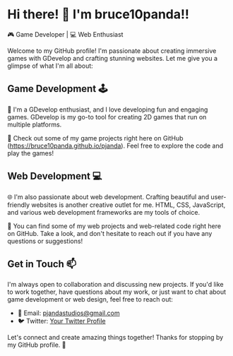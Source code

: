 # Hi there! 👋 I'm bruce10panda!!

🎮 Game Developer | 💻 Web Enthusiast

Welcome to my GitHub profile! I'm passionate about creating immersive games with GDevelop and crafting stunning websites. Let me give you a glimpse of what I'm all about:

## Game Development 🕹️

🚀 I'm a GDevelop enthusiast, and I love developing fun and engaging games. GDevelop is my go-to tool for creating 2D games that run on multiple platforms.

📂 Check out some of my game projects right here on GitHub (https://bruce10panda.github.io/pjanda). Feel free to explore the code and play the games!


## Web Development 💻

🌐 I'm also passionate about web development. Crafting beautiful and user-friendly websites is another creative outlet for me. HTML, CSS, JavaScript, and various web development frameworks are my tools of choice.


🔗 You can find some of my web projects and web-related code right here on GitHub. Take a look, and don't hesitate to reach out if you have any questions or suggestions!

## Get in Touch 📫

I'm always open to collaboration and discussing new projects. If you'd like to work together, have questions about my work, or just want to chat about game development or web design, feel free to reach out:

- 📧 Email: [pjandastudios@gmail.com](mailto:pjandastudios@gmail.com)
- 🐦 Twitter: [Your Twitter Profile](https://twitter.com/bruce10panda)

Let's connect and create amazing things together! Thanks for stopping by my GitHub profile. 🚀

